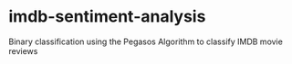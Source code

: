 # imdb-sentiment-analysis
Binary classification using the Pegasos Algorithm to classify IMDB movie reviews
